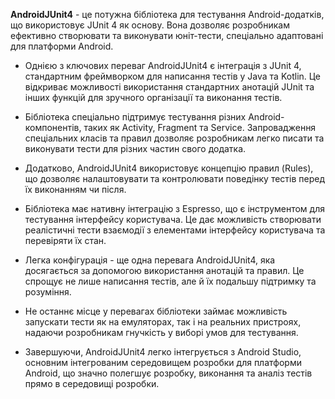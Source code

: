 **AndroidJUnit4** - це потужна бібліотека для тестування Android-додатків, що використовує JUnit 4 як основу. Вона дозволяє розробникам ефективно створювати та виконувати юніт-тести, спеціально адаптовані для платформи Android.

+ Однією з ключових переваг AndroidJUnit4 є інтеграція з JUnit 4, стандартним фреймворком для написання тестів у Java та Kotlin. Це відкриває можливості використання стандартних анотацій JUnit та інших функцій для зручного організації та виконання тестів.

+ Бібліотека спеціально підтримує тестування різних Android-компонентів, таких як Activity, Fragment та Service. Запровадження спеціальних класів та правил дозволяє розробникам легко писати та виконувати тести для різних частин свого додатка.

+ Додатково, AndroidJUnit4 використовує концепцію правил (Rules), що дозволяє налаштовувати та контролювати поведінку тестів перед їх виконанням чи після.

+ Бібліотека має нативну інтеграцію з Espresso, що є інструментом для тестування інтерфейсу користувача. Це дає можливість створювати реалістичні тести взаємодії з елементами інтерфейсу користувача та перевіряти їх стан.

+ Легка конфігурація - ще одна перевага AndroidJUnit4, яка досягається за допомогою використання анотацій та правил. Це спрощує не лише написання тестів, але й їх подальшу підтримку та розуміння.

+ Не останнє місце у перевагах бібліотеки займає можливість запускати тести як на емуляторах, так і на реальних пристроях, надаючи розробникам гнучкість у виборі умов для тестування.

+ Завершуючи, AndroidJUnit4 легко інтегрується з Android Studio, основним інтегрованим середовищем розробки для платформи Android, що значно полегшує розробку, виконання та аналіз тестів прямо в середовищі розробки.





